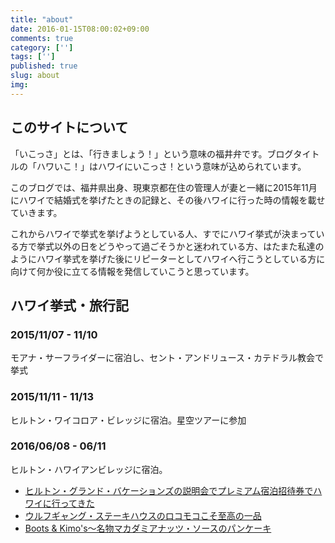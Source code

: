```yaml
---
title: "about"
date: 2016-01-15T08:00:02+09:00
comments: true
category: ['']
tags: ['']
published: true
slug: about
img:
---
```


## このサイトについて

「いこっさ」とは、「行きましょう！」という意味の福井弁です。ブログタイトルの「ハワいこ！」はハワイにいこっさ！という意味が込められています。

このブログでは、福井県出身、現東京都在住の管理人が妻と一緒に2015年11月にハワイで結婚式を挙げたときの記録と、その後ハワイに行った時の情報を載せていきます。

これからハワイで挙式を挙げようとしている人、すでにハワイ挙式が決まっている方で挙式以外の日をどうやって過ごそうかと迷われている方、はたまた私達のようにハワイ挙式を挙げた後にリピーターとしてハワイへ行こうとしている方に向けて何か役に立てる情報を発信していこうと思っています。

## ハワイ挙式・旅行記

### 2015/11/07 - 11/10

モアナ・サーフライダーに宿泊し、セント・アンドリュース・カテドラル教会で挙式

### 2015/11/11 - 11/13

ヒルトン・ワイコロア・ビレッジに宿泊。星空ツアーに参加

### 2016/06/08 - 06/11

ヒルトン・ハワイアンビレッジに宿泊。

- [ヒルトン・グランド・バケーションズの説明会でプレミアム宿泊招待券でハワイに行ってきた](https://icossa.com/hawaii-wedding/hilton-free-voucher/)
- [ウルフギャング・ステーキハウスのロコモコこそ至高の一品](https://icossa.com/hawaii-wedding/wolfgangs-steakhouse-loco-moco/)
- [Boots & Kimo's〜名物マカダミアナッツ・ソースのパンケーキ](https://icossa.com/hawaii-wedding/boots-and-kimos/)
